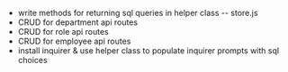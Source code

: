 - write methods for returning sql queries in helper class -- store.js
- CRUD for department api routes
- CRUD for role api routes
- CRUD for employee api routes
- install inquirer & use helper class to populate inquirer prompts with sql choices
